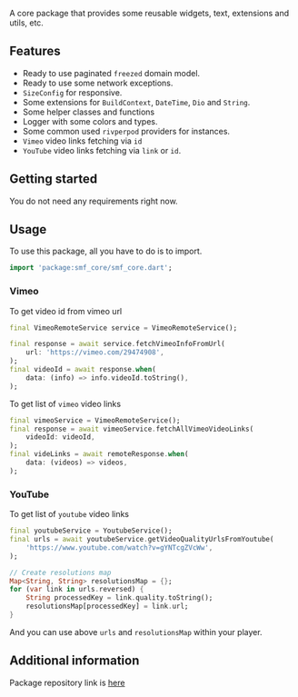 <!--
This README describes the package. If you publish this package to pub.dev,
this README's contents appear on the landing page for your package.

For information about how to write a good package README, see the guide for
[writing package pages](https://dart.dev/guides/libraries/writing-package-pages).

For general information about developing packages, see the Dart guide for
[creating packages](https://dart.dev/guides/libraries/create-library-packages)
and the Flutter guide for
[developing packages and plugins](https://flutter.dev/developing-packages).
-->

A core package that provides some reusable widgets, text, extensions and utils, etc.

## Features

- Ready to use paginated `freezed` domain model.
- Ready to use some network exceptions.
- `SizeConfig` for responsive.
- Some extensions for `BuildContext`, `DateTime`, `Dio` and `String`.
- Some helper classes and functions
- Logger with some colors and types.
- Some common used `rivperpod` providers for instances.
- `Vimeo` video links fetching via `id`
- `YouTube` video links fetching via `link` or `id`.

## Getting started

You do not need any requirements right now.

## Usage

To use this package, all you have to do is to import.

```dart
import 'package:smf_core/smf_core.dart';
```

### Vimeo

To get video id from vimeo url

```dart
final VimeoRemoteService service = VimeoRemoteService();

final response = await service.fetchVimeoInfoFromUrl(
    url: 'https://vimeo.com/29474908',
);
final videoId = await response.when(
    data: (info) => info.videoId.toString(),
);
```

To get list of `vimeo` video links

```dart
final vimeoService = VimeoRemoteService();
final response = await vimeoService.fetchAllVimeoVideoLinks(
    videoId: videoId,
);
final videLinks = await remoteResponse.when(
    data: (videos) => videos,
);
```

### YouTube

To get list of `youtube` video links

```dart
final youtubeService = YoutubeService();
final urls = await youtubeService.getVideoQualityUrlsFromYoutube(
    'https://www.youtube.com/watch?v=gYNTcgZVcWw',
);

// Create resolutions map
Map<String, String> resolutionsMap = {};
for (var link in urls.reversed) {
    String processedKey = link.quality.toString();
    resolutionsMap[processedKey] = link.url;
}
```

And you can use above `urls` and `resolutionsMap` within your player.

## Additional information

Package repository link is [here](https://github.com/mixin27/smf-core)
